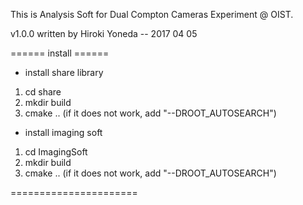 This is Analysis Soft for Dual Compton Cameras Experiment @ OIST.

v1.0.0 written by Hiroki Yoneda -- 2017 04 05

====== install ======

- install share library
1. cd share
2. mkdir build
3. cmake .. (if it does not work, add "--DROOT_AUTOSEARCH")

- install imaging soft
1. cd ImagingSoft
2. mkdir build
3. cmake .. (if it does not work, add "--DROOT_AUTOSEARCH")

======================
